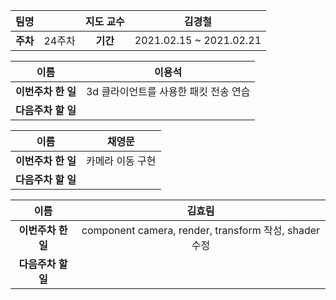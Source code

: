 |   팀명   |        | 지도 교수 |         김경철          |
| :------: | :----: | :-------: | :---------------------: |
| **주차** | 24주차 | **기간**  | 2021.02.15 ~ 2021.02.21 |

|        이름        |                이용석                 |
| :----------------: | :-----------------------------------: |
| **이번주차 한 일** | 3d 클라이언트를 사용한 패킷 전송 연습 |
| **다음주차 할 일** |                                       |

|        이름        |      채영문      |
| :----------------: | :--------------: |
| **이번주차 한 일** | 카메라 이동 구현 |
| **다음주차 할 일** |                  |

|        이름        |                        김효림                         |
| :----------------: | :---------------------------------------------------: |
| **이번주차 한 일** | component camera, render, transform 작성, shader 수정 |
| **다음주차 할 일** |                                                       |

